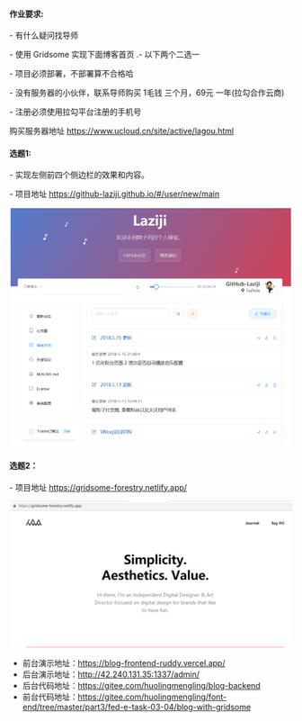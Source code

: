 

#### 作业要求:

 \- 有什么疑问找导师 

 \- 使用 Gridsome 实现下面博客首页 .\- 以下两个二选一

 \- 项目必须部署，不部署算不合格哈

 \- 没有服务器的小伙伴，联系导师购买 1毛钱 三个月，69元 一年(拉勾合作云商)

 \- 注册必须使用拉勾平台注册的手机号

  购买服务器地址   https://www.ucloud.cn/site/active/lagou.html



#### 选题1:

 \- 实现左侧前四个侧边栏的效果和内容。

 \- 项目地址 https://github-laziji.github.io/#/user/new/main



![CgqCHl8575iAbsF4AAH_5qlinHg640](images/CgqCHl8575iAbsF4AAH_5qlinHg640.png)



#### 选题2：

\- 项目地址 https://gridsome-forestry.netlify.app/

![Cip5yF_qwu2AFO34AAChRmW4uJg361](images/Cip5yF_qwu2AFO34AAChRmW4uJg361.png)


- 前台演示地址：https://blog-frontend-ruddy.vercel.app/
- 后台演示地址：http://42.240.131.35:1337/admin/
- 后台代码地址：https://gitee.com/huolingmengling/blog-backend
- 前台代码地址：https://gitee.com/huolingmengling/font-end/tree/master/part3/fed-e-task-03-04/blog-with-gridsome